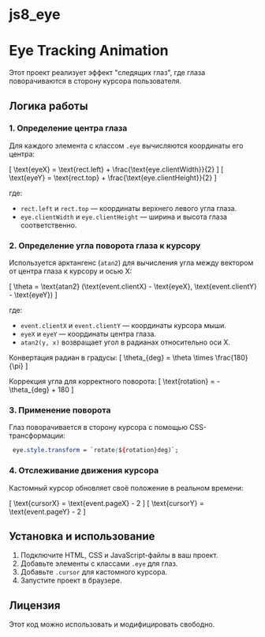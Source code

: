 # js8_eye

# Eye Tracking Animation

Этот проект реализует эффект "следящих глаз", где глаза поворачиваются в сторону курсора пользователя. 

## Логика работы

### 1. Определение центра глаза
Для каждого элемента с классом `.eye` вычисляются координаты его центра:

\[ \text{eyeX} = \text{rect.left} + \frac{\text{eye.clientWidth}}{2} \]
\[ \text{eyeY} = \text{rect.top} + \frac{\text{eye.clientHeight}}{2} \]

где:
- `rect.left` и `rect.top` — координаты верхнего левого угла глаза.
- `eye.clientWidth` и `eye.clientHeight` — ширина и высота глаза соответственно.

### 2. Определение угла поворота глаза к курсору
Используется арктангенс (`atan2`) для вычисления угла между вектором от центра глаза к курсору и осью X:

\[ \theta = \text{atan2} (\text{event.clientX} - \text{eyeX}, \text{event.clientY} - \text{eyeY}) \]

где:
- `event.clientX` и `event.clientY` — координаты курсора мыши.
- `eyeX` и `eyeY` — координаты центра глаза.
- `atan2(y, x)` возвращает угол в радианах относительно оси X.

Конвертация радиан в градусы:
\[ \theta_{deg} = \theta \times \frac{180}{\pi} \]

Коррекция угла для корректного поворота:
\[ \text{rotation} = -\theta_{deg} + 180 \]

### 3. Применение поворота
Глаз поворачивается в сторону курсора с помощью CSS-трансформации:
```css
 eye.style.transform = `rotate(${rotation}deg)`;
```

### 4. Отслеживание движения курсора
Кастомный курсор обновляет своё положение в реальном времени:

\[ \text{cursorX} = \text{event.pageX} - 2 \]
\[ \text{cursorY} = \text{event.pageY} - 2 \]

## Установка и использование
1. Подключите HTML, CSS и JavaScript-файлы в ваш проект.
2. Добавьте элементы с классами `.eye` для глаз.
3. Добавьте `.cursor` для кастомного курсора.
4. Запустите проект в браузере.

## Лицензия
Этот код можно использовать и модифицировать свободно.

